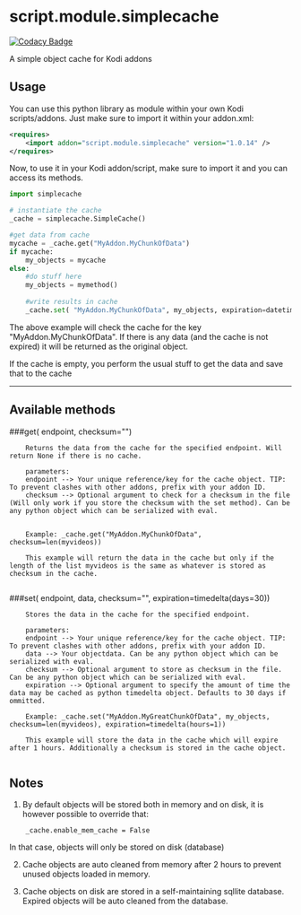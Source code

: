 # script.module.simplecache

[![Codacy Badge](https://api.codacy.com/project/badge/Grade/5e223503667f4a35a791d140f2cb6285)](https://www.codacy.com/app/m-vanderveldt/script-module-simplecache?utm_source=github.com&utm_medium=referral&utm_content=marcelveldt/script.module.simplecache&utm_campaign=badger)

A simple object cache for Kodi addons


## Usage

You can use this python library as module within your own Kodi scripts/addons.
Just make sure to import it within your addon.xml:

```xml
<requires>
    <import addon="script.module.simplecache" version="1.0.14" />
</requires>
```

Now, to use it in your Kodi addon/script, make sure to import it and you can access its methods.

```python
import simplecache

# instantiate the cache
_cache = simplecache.SimpleCache()

#get data from cache
mycache = _cache.get("MyAddon.MyChunkOfData")
if mycache:
    my_objects = mycache
else:
    #do stuff here
    my_objects = mymethod()
    
    #write results in cache
    _cache.set( "MyAddon.MyChunkOfData", my_objects, expiration=datetime.timedelta(hours=12))
```

The above example will check the cache for the key "MyAddon.MyChunkOfData". If there is any data (and the cache is not expired) it will be returned as the original object.

If the cache is empty, you perform the usual stuff to get the data and save that to the cache

---------------------------------------------------------------------------

## Available methods

###get( endpoint, checksum="")
```
    Returns the data from the cache for the specified endpoint. Will return None if there is no cache.
    
    parameters:
    endpoint --> Your unique reference/key for the cache object. TIP: To prevent clashes with other addons, prefix with your addon ID.
    checksum --> Optional argument to check for a checksum in the file (Will only work if you store the checksum with the set method). Can be any python object which can be serialized with eval.
    
    
    Example: _cache.get("MyAddon.MyChunkOfData", checksum=len(myvideos))
    
    This example will return the data in the cache but only if the length of the list myvideos is the same as whatever is stored as checksum in the cache.
    
```

###set( endpoint, data, checksum="", expiration=timedelta(days=30))
```
    Stores the data in the cache for the specified endpoint.
    
    parameters:
    endpoint --> Your unique reference/key for the cache object. TIP: To prevent clashes with other addons, prefix with your addon ID.
    data --> Your objectdata. Can be any python object which can be serialized with eval.
    checksum --> Optional argument to store as checksum in the file. Can be any python object which can be serialized with eval.
    expiration --> Optional argument to specify the amount of time the data may be cached as python timedelta object. Defaults to 30 days if ommitted.
    
    Example: _cache.set("MyAddon.MyGreatChunkOfData", my_objects, checksum=len(myvideos), expiration=timedelta(hours=1))
    
    This example will store the data in the cache which will expire after 1 hours. Additionally a checksum is stored in the cache object.
    
```

## Notes

1) By default objects will be stored both in memory and on disk, it is however possible to override that:
```
    _cache.enable_mem_cache = False
```
In that case, objects will only be stored on disk (database)


2) Cache objects are auto cleaned from memory after 2 hours to prevent unused objects loaded in memory.


3) Cache objects on disk are stored in a self-maintaining sqllite database. Expired objects will be auto cleaned from the database.
